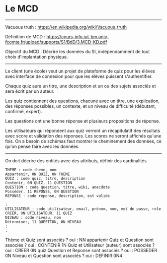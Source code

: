 # Le MCD

---

Vacuous truth : <https://en.wikipedia.org/wiki/Vacuous_truth>

Définition de MCD : <https://cours-info.iut-bm.univ-fcomte.fr/upload/supports/S1/BdD/3.MCD-KD.pdf>

Objectif du MCD : Décrire les données du SI, indépendamment de tout choix d'implantation physique.

---

Le client (une école) veut un projet de plateforme de quiz pour les élèves avec interface de connexion pour que les élèves puissent s'authentifier.

Chaque quiz aura un titre, une description et un ou des sujets associés et sera écrit par un auteur.

Les quiz contiennent des questions, chacune avec un titre, une explication, des réponses possibles, un contexte, et un niveau de difficulté (débutant, confirmé, expert).

Les questions ont une bonne réponse et plusieurs propositions de réponse.

Les utilisateurs qui répondent aux quiz verront un récapitulatif des résultats avec score et validation des réponses. Les scores ne seront affichés qu'une fois.
On a besoin de schémas faut montrer le cheminement des données, ce qu'on pense faire avec les données.

---

On doit décrire des entités avec des attributs, définir des cardinalités

```text
THEME : code theme, nom
Appartenir, 0N QUIZ, 0N THEME
QUIZ : code quiz, titre, description
Contenir, 0N QUIZ, 11 QUESTION
QUESTION : code question, titre, wiki, anecdote
Posséder, 11 REPONSE, 0N QUESTION
REPONSE : code réponse, description, est valide

:
UTILISATEUR : code utilisateur, email, prénom, nom, mot de passe, role
CREER, 0N UTILISATEUR, 11 QUIZ
NIVEAU : code niveau, nom
Déterminer, 11 QUESTION, 0N NIVEAU
:
:
```

Thème et Quiz sont associés ? oui : NN appartenir
Quiz et Question sont associés ? oui : CONTENIR 1N
Quiz et Utilisateur (auteur) sont associés ? oui : CREER 0N quiz
Question et Reponse sont associés ? oui : POSSEDER 0N
Niveau et Question sont associés ? oui : DEFINIR 0N4
